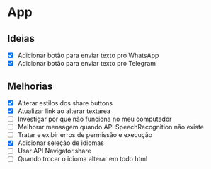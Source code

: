 # App

## Ideias

- [x] Adicionar botão para enviar texto pro WhatsApp
- [x] Adicionar botão para enviar texto pro Telegram

## Melhorias

- [x] Alterar estilos dos share buttons
- [x] Atualizar link ao alterar textarea
- [ ] Investigar por que não funciona no meu computador
- [ ] Melhorar mensagem quando API SpeechRecognition não existe
- [ ] Tratar e exibir erros de permissão e execução
- [x] Adicionar seleção de idiomas
- [ ] Usar API Navigator.share
- [ ] Quando trocar o idioma alterar em todo html